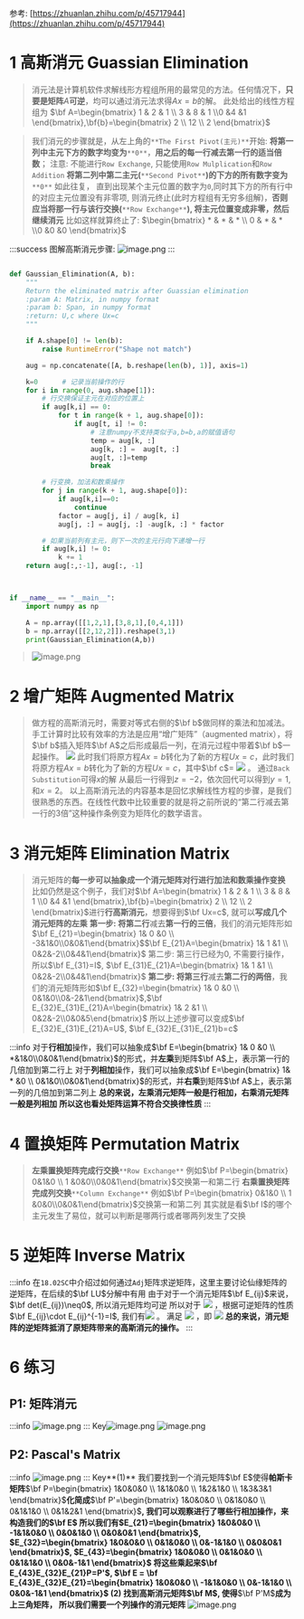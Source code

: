 参考: [https://zhuanlan.zhihu.com/p/45717944](https://zhuanlan.zhihu.com/p/45717944)

# 1 高斯消元 Guassian Elimination
> 消元法是计算机软件求解线形方程组所用的最常见的方法。任何情况下，**只要是矩阵**$A$**可逆**，均可以通过消元法求得$Ax=b$的解。
> 此处给出的线性方程组为
> $\bf A=\begin{bmatrix} 1 & 2 & 1 \\ 3 & 8 & 1 \\0 &4 &1 \end{bmatrix},\bf{b}=\begin{bmatrix} 2 \\ 12  \\ 2 \end{bmatrix}$

> 我们消元的步骤就是，从左上角的`**The First Pivot(主元)**`开始:
> **将第一列中主元下方的数字均变为**`**0**`，**用之后的每一行减去第一行的适当倍数**； 注意: 不能进行`Row Exchange`, 只能使用`Row Mulplication`和`Row Addition`
> **将第二列中第二主元(**`**Second Pivot**`**)的下方的所有数字变为**`**0**`
> 如此往复， 直到出现某个主元位置的数字为`0`,同时其下方的所有行中的对应主元位置没有非零项, 则消元终止(此时方程组有无穷多组解)，**否则应当将那一行与该行交换(**`**Row Exchange**`**), 将主元位置变成非零，然后继续消元**
> 比如这样就算终止了:
> $\begin{bmatrix} * & * & * \\ 0 & * & * \\0 &0 &0 \end{bmatrix}$

:::success
图解高斯消元步骤:
![image.png](./1.3_矩阵消元.assets/20230302_2033112175.png)
:::
```python

def Gaussian_Elimination(A, b):
    """
    Return the eliminated matrix after Guassian elimination
    :param A: Matrix, in numpy format
    :param b: Span, in numpy format
    :return: U,c where Ux=c
    """

    if A.shape[0] != len(b):
        raise RuntimeError("Shape not match")

    aug = np.concatenate([A, b.reshape(len(b), 1)], axis=1)

    k=0      # 记录当前操作的行
    for i in range(0, aug.shape[1]):
        # 行交换保证主元在对应的位置上
        if aug[k,i] == 0:
            for t in range(k + 1, aug.shape[0]):
                if aug[t, i] != 0:
                    # 注意numpy不支持类似于a,b=b,a的赋值语句
                    temp = aug[k, :]
                    aug[k, :] =  aug[t, :]
                    aug[t, :]=temp
                    break

        # 行变换，加法和数乘操作
        for j in range(k + 1, aug.shape[0]):
            if aug[k,i]==0:
                continue
            factor = aug[j, i] / aug[k, i]
            aug[j, :] = aug[j, :] -aug[k, :] * factor

        # 如果当前列有主元，则下一次的主元行向下递增一行
        if aug[k,i] != 0:
            k += 1
    return aug[:,:-1], aug[:, -1]



if __name__ == "__main__":
    import numpy as np

    A = np.array([[1,2,1],[3,8,1],[0,4,1]])
    b = np.array([[2,12,2]]).reshape(3,1)
    print(Gaussian_Elimination(A,b))

```
> ![image.png](./1.3_矩阵消元.assets/20230302_2033111132.png)



# 2 增广矩阵 Augmented Matrix
> 做方程的高斯消元时，需要对等式右侧的$\bf b$做同样的乘法和加减法。手工计算时比较有效率的方法是应用“增广矩阵”（augmented matrix），将$\bf b$插入矩阵$\bf A$之后形成最后一列，在消元过程中带着$\bf b$一起操作。
> ![](./1.3_矩阵消元.assets/20230302_2033125016.png)
> 此时我们将原方程$Ax=b$转化为了新的方程$Ux=c$，此时我们将原方程$Ax=b$转化为了新的方程$Ux=c$，其中$\bf c$= ![](./1.3_矩阵消元.assets/20230302_2033129188.png) 。
> 通过`Back Substitution`可得$x$的解
> 从最后一行得到$z=-2$，依次回代可以得到$y=1$,和$x=2$。
> 以上高斯消元法的内容基本是回忆求解线性方程的步骤，是我们很熟悉的东西。在线性代数中比较重要的就是将之前所说的“第二行减去第一行的3倍”这种操作条例变为矩阵化的数学语言。



# 3 消元矩阵 Elimination Matrix
> 消元矩阵的**每一步可以抽象成一个消元矩阵对行进行加法和数乘操作变换**
> 比如仍然是这个例子，我们对$\bf A=\begin{bmatrix} 1 & 2 & 1 \\ 3 & 8 & 1 \\0 &4 &1 \end{bmatrix},\bf{b}=\begin{bmatrix} 2 \\ 12  \\ 2 \end{bmatrix}$进行**行高斯消元**，想要得到$\bf Ux=c$, 就可以**写成几个消元矩阵的左乘**
> **第一步: **将**第二行**减去**第一行的三倍**，我们的消元矩阵形如$\bf E_{21}=\begin{bmatrix} 1& 0 &0 \\ -3&1&0\\0&0&1\end{bmatrix}$$\bf E_{21}A=\begin{bmatrix} 1& 1 &1 \\ 0&2&-2\\0&4&1\end{bmatrix}$
> 第二步: 第三行已经为$0$, 不需要行操作，所以$\bf E_{31}=I$, $\bf E_{31}E_{21}A=\begin{bmatrix} 1& 1 &1 \\ 0&2&-2\\0&4&1\end{bmatrix}$
> **第二步: **将**第三行**减去**第二行的两倍**，我们的消元矩阵形如$\bf E_{32}=\begin{bmatrix} 1& 0 &0 \\ 0&1&0\\0&-2&1\end{bmatrix}$,$\bf E_{32}E_{31}E_{21}A=\begin{bmatrix} 1& 2 &1 \\ 0&2&-2\\0&0&5\end{bmatrix}$
> 所以上述步骤可以变成$\bf E_{32}E_{31}E_{21}A=U$, $\bf E_{32}E_{31}E_{21}b=c$

:::info
对于**行相加**操作，我们可以抽象成$\bf E=\begin{bmatrix} 1& 0 &0 \\ *&1&0\\0&0&1\end{bmatrix}$的形式，并**左乘**到矩阵$\bf A$上，表示第一行的几倍加到第二行上
对于**列相加**操作，我们可以抽象成$\bf E=\begin{bmatrix} 1& * &0 \\ 0&1&0\\0&0&1\end{bmatrix}$的形式，并**右乘**到矩阵$\bf A$上，表示第一列的几倍加到第二列上
**总的来说，左乘消元矩阵一般是行相加，右乘消元矩阵一般是列相加**
**所以这也看处矩阵运算不符合交换律性质**
:::

# 4 置换矩阵 Permutation Matrix
> **左乘置换矩阵完成行交换**`**Row Exchange**`
> 例如$\bf P=\begin{bmatrix} 0&1&0 \\ 1 &0&0\\0&0&1\end{bmatrix}$交换第一和第二行
> **右乘置换矩阵完成列交换**`**Column Exchange**`
> 例如$\bf P=\begin{bmatrix} 0&1&0 \\ 1 &0&0\\0&0&1\end{bmatrix}$交换第一和第二列
> 其实就是看$\bf I$的哪个主元发生了易位，就可以判断是哪两行或者哪两列发生了交换



# 5 逆矩阵 Inverse Matrix
:::info
在`18.02SC`中介绍过如何通过`Adj`矩阵求逆矩阵，这里主要讨论仙缘矩阵的逆矩阵，在后续的$\bf LU$分解中有用
由于对于一个消元矩阵$\bf E_{ij}$来说，$\bf det(E_{ij})\neq0$, 所以消元矩阵均可逆
所以对于 ![](./1.3_矩阵消元.assets/20230302_2033127163.png) ，根据可逆矩阵的性质$\bf E_{ij}\cdot E_{ij}^{-1}=I$, 我们有![](./1.3_矩阵消元.assets/20230302_2033126140.png) 。
满足 ![](./1.3_矩阵消元.assets/20230302_2033128508.png) ，即 ![](./1.3_矩阵消元.assets/20230302_2033129016.png)
**总的来说，消元矩阵的逆矩阵抵消了原矩阵带来的高斯消元的操作。**
:::

# 6 练习
## P1: 矩阵消元
:::info
![image.png](./1.3_矩阵消元.assets/20230302_2033129422.png)
:::
Key![image.png](./1.3_矩阵消元.assets/20230302_2033124523.png)
![image.png](./1.3_矩阵消元.assets/20230302_2033129932.png)

## P2: Pascal's Matrix
:::info
![image.png](./1.3_矩阵消元.assets/20230302_2033137147.png)
:::
Key**(1)** 我们要找到一个消元矩阵$\bf E$使得**帕斯卡矩阵**$\bf P=\begin{bmatrix} 1&0&0&0 \\ 1&1&0&0 \\ 1&2&1&0 \\ 1&3&3&1 \end{bmatrix}$**化简成**$\bf P'=\begin{bmatrix} 1&0&0&0 \\ 0&1&0&0 \\ 0&1&1&0 \\ 0&1&2&1 \end{bmatrix}$**, **我们可以观察进行了哪些行相加操作，来构造我们的$\bf E$
所以我们有$E_{21}=\begin{bmatrix} 1&0&0&0 \\ -1&1&0&0 \\ 0&0&1&0 \\ 0&0&0&1 \end{bmatrix}$, $E_{32}=\begin{bmatrix} 1&0&0&0 \\ 0&1&0&0 \\ 0&-1&1&0 \\ 0&0&0&1 \end{bmatrix}$, $E_{43}=\begin{bmatrix} 1&0&0&0 \\ 0&1&0&0 \\ 0&1&1&0 \\ 0&0&-1&1 \end{bmatrix}$
将这些乘起来$\bf E_{43}E_{32}E_{21}P=P'$, $\bf E = \bf E_{43}E_{32}E_{21}=\begin{bmatrix} 1&0&0&0 \\ -1&1&0&0 \\ 0&-1&1&0 \\ 0&0&-1&1 \end{bmatrix}$
**(2) 找到高斯消元矩阵**$\bf M$**, 使得**$\bf P'M$**成为上三角矩阵， 所以我们需要一个列操作的消元矩阵**
![image.png](./1.3_矩阵消元.assets/20230302_2033133855.png)


